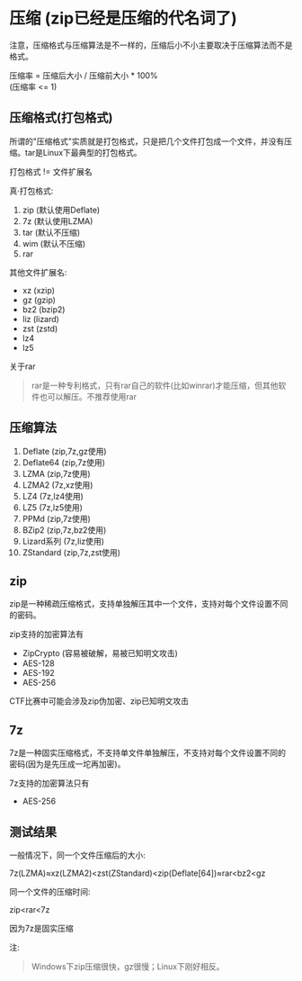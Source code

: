 
# 压缩 (zip已经是压缩的代名词了)

注意，压缩格式与压缩算法是不一样的，压缩后小不小主要取决于压缩算法而不是格式。

压缩率 = 压缩后大小 / 压缩前大小 * 100%     
(压缩率 <= 1)

## 压缩格式(打包格式)

所谓的"压缩格式"实质就是打包格式，只是把几个文件打包成一个文件，并没有压缩。tar是Linux下最典型的打包格式。

打包格式 != 文件扩展名

真·打包格式:
1. zip (默认使用Deflate)
2. 7z (默认使用LZMA)
3. tar (默认不压缩)
4. wim (默认不压缩)
5. rar

其他文件扩展名:
- xz (xzip)
- gz (gzip)
- bz2 (bzip2)
- liz (lizard)
- zst (zstd)
- lz4
- lz5


关于rar
> rar是一种专利格式，只有rar自己的软件(比如winrar)才能压缩，但其他软件也可以解压。不推荐使用rar


## 压缩算法

1. Deflate (zip,7z,gz使用)
2. Deflate64 (zip,7z使用)
3. LZMA (zip,7z使用)
4. LZMA2 (7z,xz使用)
5. LZ4 (7z,lz4使用)
6. LZ5 (7z,lz5使用)
7. PPMd (zip,7z使用)
8. BZip2 (zip,7z,bz2使用)
9. Lizard系列 (7z,liz使用)
10. ZStandard (zip,7z,zst使用)


## zip

zip是一种稀疏压缩格式，支持单独解压其中一个文件，支持对每个文件设置不同的密码。

zip支持的加密算法有
- ZipCrypto (容易被破解，易被已知明文攻击)
- AES-128
- AES-192
- AES-256

CTF比赛中可能会涉及zip伪加密、zip已知明文攻击

## 7z

7z是一种固实压缩格式，不支持单文件单独解压，不支持对每个文件设置不同的密码(因为是先压成一坨再加密)。

7z支持的加密算法只有
- AES-256

## 测试结果

一般情况下，同一个文件压缩后的大小:

7z(LZMA)≈xz(LZMA2)<zst(ZStandard)<zip(Deflate[64])≈rar<bz2<gz

同一个文件的压缩时间:

zip<rar<7z

因为7z是固实压缩

注:
> Windows下zip压缩很快，gz很慢；Linux下刚好相反。

